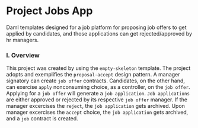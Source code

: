 # Project Jobs App
Daml templates designed for a job platform for proposing job offers to get applied by candidates, and those applications can get rejected/approved by hr managers.

### I. Overview 
This project was created by using the `empty-skeleton` template.
The project adopts and exemplifies the `proposal-accept` design pattern.
A manager signatory can create `job offer` contracts.
Candidates, on the other hand, can exercise `apply` nonconsuming choice, as a controller, on the `job offer`.
Applying for a `job offer` will generate a `job application`.
`Job applications` are either approved or rejected by its respective `job offer` manager.
If the manager excercises the `reject`, the `job application` gets archived.
Upon manager excercises the `accept` choice, the `job application` gets archived, and a `job` contract is created.